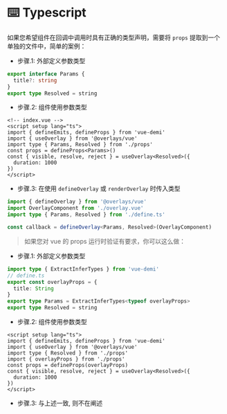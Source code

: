 # ⌨️ Typescript

如果您希望组件在回调中调用时具有正确的类型声明，需要将 `props` 提取到一个单独的文件中，简单的案例：

- 步骤.1: 外部定义参数类型

```ts
export interface Params {
  title?: string
}
export type Resolved = string
```

- 步骤.2: 组件使用参数类型

```vue
<!-- index.vue -->
<script setup lang="ts">
import { defineEmits, defineProps } from 'vue-demi'
import { useOverlay } from '@overlays/vue'
import type { Params, Resolved } from './props'
const props = defineProps<Params>()
const { visible, resolve, reject } = useOverlay<Resolved>({
  duration: 1000
})
</script>
```

- 步骤.3: 在使用 `defineOverlay` 或 `renderOverlay` 时传入类型

```ts
import { defineOverlay } from '@overlays/vue'
import OverlayComponent from './overlay.vue'
import type { Params, Resolved } from './define.ts'

const callback = defineOverlay<Params, Resolved>(OverlayComponent)
```

> 如果您对 vue 的 props 运行时验证有要求，你可以这么做：

- 步骤.1: 外部定义参数类型

```ts
import type { ExtractInferTypes } from 'vue-demi'
// define.ts
export const overlayProps = {
  title: String
}
export type Params = ExtractInferTypes<typeof overlayProps>
export type Resolved = string
```

- 步骤.2: 组件使用参数类型

```vue
<script setup lang="ts">
import { defineEmits, defineProps } from 'vue-demi'
import { useOverlay } from '@overlays/vue'
import type { Resolved } from './props'
import { overlayProps } from './props'
const props = defineProps(overlayProps)
const { visible, resolve, reject } = useOverlay<Resolved>({
  duration: 1000
})
</script>
```

- 步骤.3: 与上述一致, 则不在阐述